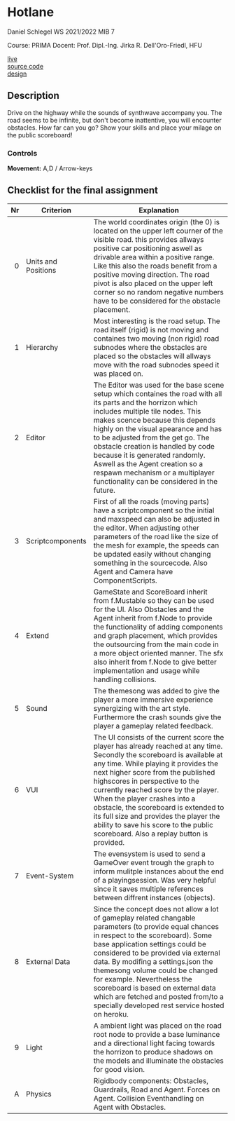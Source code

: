 # Hotlane

Daniel Schlegel
WS 2021/2022
MIB 7

Course: PRIMA
Docent: Prof. Dipl.-Ing. Jirka R. Dell'Oro-Friedl, HFU

[live](https://dwiedani.github.io/hotlane-game/) \
[source code](https://github.com/dwiedani/hotlane-game) \
[design](https://github.com/dwiedani/hotlane-game/design) 

## Description
Drive on the highway while the sounds of synthwave accompany you. The road seems to be infinite, but don't become inattentive, you will encounter obstacles. How far can you go? Show your skills and place your milage on the public scoreboard!

### Controls
**Movement:** A,D / Arrow-keys

## Checklist for the final assignment
| Nr | Criterion       | Explanation                                                                                                              |
|---:|-------------------|---------------------------------------------------------------------------------------------------------------------|
|  0 | Units and Positions | The world coordinates origin (the 0) is located on the upper left courner of the visible road. this provides allways positive car positioning aswell as drivable area within a positive range. Like this also the roads benefit from a positive moving direction. The road pivot is also placed on the upper left corner so no random negative numbers have to be considered for the obstacle placement.|
|  1 | Hierarchy         | Most interesting is the road setup. The road itself (rigid) is not moving and containes two moving (non rigid) road subnodes where the obstacles are placed so the obstacles will allways move with the road subnodes speed it was placed on.|
|  2 | Editor            | The Editor was used for the base scene setup which containes the road with all its parts and the horrizon which includes multiple tile nodes. This makes scence because this depends highly on the visual apearance and has to be adjusted from the get go. The obstacle creation is handled by code because it is generated randomly. Aswell as the Agent creation so a respawn mechanism or a multiplayer functionality can be considered in the future.|
|  3 | Scriptcomponents  | First of all the roads (moving parts) have a scriptcomponent so the initial and maxspeed can also be adjusted in the editor. When adjusting other parameters of the road like the size of the mesh for example, the speeds can be updated easily without changing something in the sourcecode. Also Agent and Camera have ComponentScripts.|
|  4 | Extend            | GameState and ScoreBoard inherit from f.Mustable so they can be used for the UI. Also Obstacles and the Agent inherit from f.Node to provide the functionality of adding components and graph placement, which provides the outsourcing from the main code in a more object oriented manner. The sfx also inherit from f.Node to give better implementation and usage while handling collisions.|
|  5 | Sound             | The themesong was added to give the player a more immersive experience synergizing with the art style. Furthermore the crash sounds give the player a gameplay related feedback.|
|  6 | VUI               | The UI consists of the current score the player has already reached at any time. Secondly the scoreboard is available at any time. While playing it provides the next higher score from the published highscores in perspective to the currently reached score by the player. When the player crashes into a obstacle, the scoreboard is extended to its full size and provides the player the ability to save his score to the public scoreboard. Also a replay button is provided.|
|  7 | Event-System      | The evensystem is used to send a GameOver event trough the graph to inform mulitple instances about the end of a playingsession. Was very helpful since it saves multiple references between diffrent instances (objects). |
|  8 | External Data     | Since the concept does not allow a lot of gameplay related changable parameters (to provide equal chances in respect to the scoreboard). Some base application settings could be considered to be provided via external data. By modifing a settings.json the themesong volume could be changed for example. Nevertheless the scoreboard is based on external data which are fetched and posted from/to a specially developed rest service hosted on heroku. |
|  9 | Light             | A ambient light was placed on the road root node to provide a base luminance and a directional light facing towards the horrizon to produce shadows on the models and illuminate the obstacles for good vision. |
|  A | Physics           | Rigidbody components: Obstacles, Guardrails, Road and Agent. Forces on Agent. Collision Eventhandling on Agent with Obstacles.|